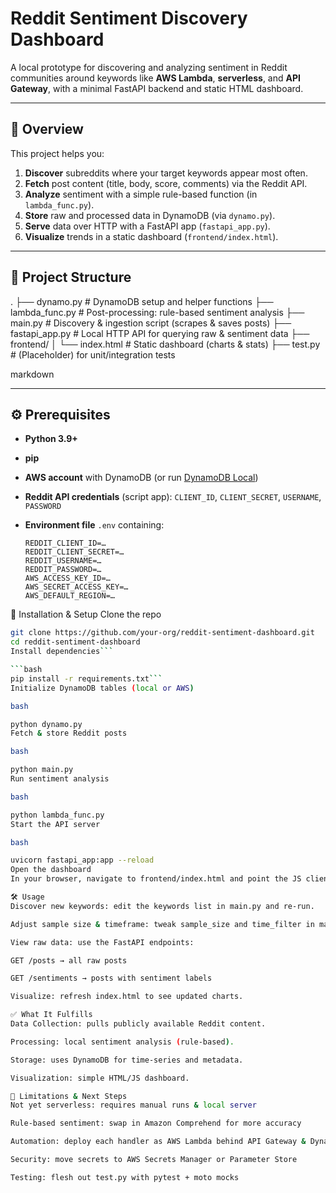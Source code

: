 # Reddit Sentiment Discovery Dashboard

A local prototype for discovering and analyzing sentiment in Reddit communities around keywords like **AWS Lambda**, **serverless**, and **API Gateway**, with a minimal FastAPI backend and static HTML dashboard.

---

## 🚀 Overview

This project helps you:
1. **Discover** subreddits where your target keywords appear most often.  
2. **Fetch** post content (title, body, score, comments) via the Reddit API.  
3. **Analyze** sentiment with a simple rule-based function (in `lambda_func.py`).  
4. **Store** raw and processed data in DynamoDB (via `dynamo.py`).  
5. **Serve** data over HTTP with a FastAPI app (`fastapi_app.py`).  
6. **Visualize** trends in a static dashboard (`frontend/index.html`).

---

## 📁 Project Structure

.
├── dynamo.py # DynamoDB setup and helper functions
├── lambda_func.py # Post-processing: rule-based sentiment analysis
├── main.py # Discovery & ingestion script (scrapes & saves posts)
├── fastapi_app.py # Local HTTP API for querying raw & sentiment data
├── frontend/
│ └── index.html # Static dashboard (charts & stats)
├── test.py # (Placeholder) for unit/integration tests


markdown


---

## ⚙️ Prerequisites

- **Python 3.9+**  
- **pip**  
- **AWS account** with DynamoDB (or run [DynamoDB Local](https://docs.aws.amazon.com/amazondynamodb/latest/developerguide/DynamoDBLocal.html))  
- **Reddit API credentials** (script app): `CLIENT_ID`, `CLIENT_SECRET`, `USERNAME`, `PASSWORD`  
- **Environment file** `.env` containing:

  ```dotenv
  REDDIT_CLIENT_ID=…
  REDDIT_CLIENT_SECRET=…
  REDDIT_USERNAME=…
  REDDIT_PASSWORD=…
  AWS_ACCESS_KEY_ID=…
  AWS_SECRET_ACCESS_KEY=…
  AWS_DEFAULT_REGION=…
🔧 Installation & Setup
Clone the repo

```bash
git clone https://github.com/your-org/reddit-sentiment-dashboard.git
cd reddit-sentiment-dashboard
Install dependencies```

```bash
pip install -r requirements.txt```
Initialize DynamoDB tables (local or AWS)

bash

python dynamo.py
Fetch & store Reddit posts

bash

python main.py
Run sentiment analysis

bash

python lambda_func.py
Start the API server

bash

uvicorn fastapi_app:app --reload
Open the dashboard
In your browser, navigate to frontend/index.html and point the JS client at http://localhost:8000.

🛠 Usage
Discover new keywords: edit the keywords list in main.py and re-run.

Adjust sample size & timeframe: tweak sample_size and time_filter in main.py.

View raw data: use the FastAPI endpoints:

GET /posts → all raw posts

GET /sentiments → posts with sentiment labels

Visualize: refresh index.html to see updated charts.

✅ What It Fulfills
Data Collection: pulls publicly available Reddit content.

Processing: local sentiment analysis (rule-based).

Storage: uses DynamoDB for time-series and metadata.

Visualization: simple HTML/JS dashboard.

🚧 Limitations & Next Steps
Not yet serverless: requires manual runs & local server

Rule-based sentiment: swap in Amazon Comprehend for more accuracy

Automation: deploy each handler as AWS Lambda behind API Gateway & DynamoDB Streams

Security: move secrets to AWS Secrets Manager or Parameter Store

Testing: flesh out test.py with pytest + moto mocks